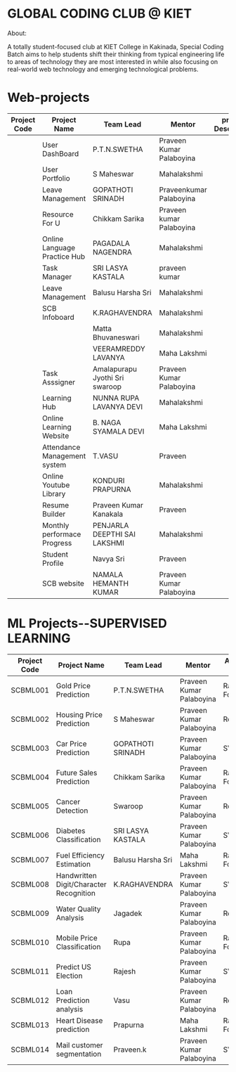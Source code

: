 # GLOBAL CODING CLUB @ KIET

About:

   A totally student-focused club at KIET College in Kakinada, Special Coding Batch aims to help students shift their thinking from typical engineering life to areas of technology they are most interested in while also focusing on real-world web technology and emerging technological problems.
   
# Web-projects

  
| Project Code | Project Name    | Team Lead | Mentor | project Description | Status
| ----------- | ----------- | --------------- | ----- | -------------------  | ---------- |
|             |    User DashBoard        |  P.T.N.SWETHA  | Praveen Kumar Palaboyina    |                       | Completed |
|             |   User Portfolio          |  S Maheswar  | Mahalakshmi    |                       | Completed |
|             |   Leave Management        | GOPATHOTI SRINADH   | Praveenkumar Palaboyina   |                       | Completed |
|             |   Resource For U          | Chikkam Sarika    |   Praveen kumar Palaboyina    |                       | Completed |
|             |   Online Language Practice Hub          | PAGADALA NAGENDRA   |  Mahalakshmi     |                       | Completed |
|             |   Task Manager          | SRI LASYA KASTALA    | praveen kumar     |                       | Completed |
|             |  Leave Management          | Balusu Harsha Sri     |   Mahalakshmi    |                       | Completed |
|             | SCB Infoboard          | K.RAGHAVENDRA        |Mahalakshmi     |                       |Completed |
|             |             | Matta Bhuvaneswari  |  Mahalakshmi    |                       |  Completed |
|             |             | VEERAMREDDY LAVANYA    |  Maha Lakshmi     |                       |  Completed |
|             |      Task Asssigner     | Amalapurapu Jyothi Sri swaroop     | Praveen  Kumar Palaboyina   |           |      Completed |      
|             |     Learning Hub        | NUNNA RUPA LAVANYA DEVI   |  Mahalakshmi  |                       |Completed |
|             |    Online Learning Website         | B. NAGA SYAMALA DEVI    |   Maha Lakshmi    |                       | Completed |
|             |   Attendance Management system          | T.VASU   |    Praveen    |                       | Completed |
|             |   Online Youtube Library          |  KONDURI PRAPURNA    | Mahalakshmi   |                       | Completed |
|             |   Resume Builder         | Praveen Kumar Kanakala   |  Praveen   |                       | Completed |
|             |    Monthly performace Progress         | PENJARLA DEEPTHI SAI LAKSHMI   | Mahalakshmi    |                       |  Completed |
|             |   Student Profile          | Navya Sri   |  Praveen   |                       |  Completed |
|             |      SCB website       | NAMALA HEMANTH KUMAR   | Praveen Kumar Palaboyina     |                       |  Onprogress |

   
# ML Projects--SUPERVISED LEARNING

| Project Code | Project Name                             | Team Lead                 | Mentor                  | Algorithm Used      | Status       |
|--------------|------------------------------------------|--------------------------|------------------------|---------------------|--------------|
| SCBML001     | Gold Price Prediction    | P.T.N.SWETHA             | Praveen Kumar Palaboyina | Random Forest       | on progress  |
| SCBML002     | Housing Price Prediction                 | S Maheswar               | Praveen Kumar Palaboyina | Regression          | on progress  |
| SCBML003     | Car Price Prediction                     | GOPATHOTI SRINADH         | Praveen Kumar Palaboyina | SVM                 | on progress  |
| SCBML004     | Future Sales Prediction                      | Chikkam Sarika           | Praveen Kumar Palaboyina | Random Forest       | on progress  |
| SCBML005     | Cancer Detection                        | Swaroop       | Praveen Kumar Palaboyina | Regression          | on progress  |
| SCBML006     | Diabetes Classification                   | SRI LASYA KASTALA        | Praveen Kumar Palaboyina | SVM                 | on progress  |
| SCBML007     | Fuel Efficiency Estimation                | Balusu Harsha Sri        | Maha Lakshmi            | Random Forest       | on progress  |
| SCBML008     | Handwritten Digit/Character Recognition  | K.RAGHAVENDRA            | Praveen Kumar Palaboyina | SVM                 | on progress  |
| SCBML009     | Water Quality Analysis                    | Jagadek      | Praveen Kumar Palaboyina | Regression          | on progress  |
| SCBML010     | Mobile Price Classification               | Rupa      | Praveen Kumar Palaboyina | Random Forest       | on progress  |
| SCBML011     | Predict US Election                       | Rajesh | Praveen Kumar Palaboyina | SVM                 | on progress  |
| SCBML012     | Loan Prediction analysis                  | Vasu  | Praveen Kumar Palaboyina | Regression          | on progress  |
| SCBML013     | Heart Disease prediction                   | Prapurna   | Maha Lakshmi            | Random Forest       | on progress  |
| SCBML014     | Mail customer segmentation                 | Praveen.k                   | Praveen Kumar Palaboyina | SVM                 | on progress  |





